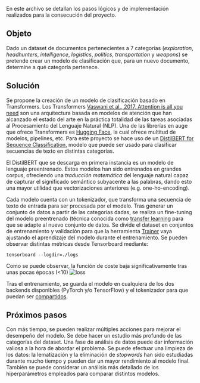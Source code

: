 

En este archivo se detallan los pasos lógicos y de implementación realizados para la consecución del proyecto. 

## Objeto

Dado un dataset de documentos pertenecientes a 7 categorías (*exploration*, *headhunters*, *intelligence*, *logistics*, *politics*, *transportation* y *weapons*) se pretende crear un modelo de clasificación que, para un nuevo documento, determine a qué categoría pertenece. 

## Solución

Se propone la creación de un modelo de clasificación basado en Transformers. Los Transformers [Vaswani et al., 2017, Attention is all you need](https://arxiv.org/abs/1706.03762) son una arquitectura basada en modelos de atención que han alcanzado el estado del arte en la práctica totalidad de las tareas asociadas al Procesamiento del Lenguaje Natural (NLP). Una de las librerías en auge que ofrece Transformers es [Hugging Face](https://huggingface.co/), la cual ofrece multitud de modelos, pipelines, etc. Para este proyecto se hace uso de un [DistilBERT for Sequence Classification](https://huggingface.co/transformers/model_doc/distilbert.html#distilbertforsequenceclassification), modelo que puede ser usado para clasificar secuencias de texto en distintas categorías.

El DistilBERT que se descarga en primera instancia es un modelo de lenguaje preentrenado. Estos modelos han sido entrenados en grandes corpus, ofreciendo una *traducción matemática* del lenguaje natural capaz de capturar el significado semántico subyacente a las palabras, dando esto una mayor utilidad que vectorizaciones anteriores (e.g. one-ho-encoding). 

Cada modelo cuenta con un tokenizador, que transforma una secuencia de texto de entrada para ser procesada por el modelo. Tras generar un conjunto de datos a partir de las categorías dadas, se realiza un fine-tuning del modelo preentrenado (técnica conocida como [transfer learning](https://en.wikipedia.org/wiki/Transfer_learning) para que se adapte al nuevo conjunto de datos. Se divide el dataset en conjuntos de entrenamiento y validación para que la herramienta [Trainer](https://huggingface.co/transformers/main_classes/trainer.html) vaya ajustando el aprendizaje del modelo durante el entrenamiento. Se pueden observar distintas métricas desde Tensorboard mediante:

```tensorboard --logdir=./logs```  

Como se puede observar, la función de coste baja significativamente tras unas pocas épocas (<10)
![loss](reports/loss.png)

Tras el entrenamiento, se guarda el modelo en cualquiera de los dos backends disponibles (PyTorch y/o TensorFlow) y el tokenizador para que puedan ser [compartidos](https://huggingface.co/transformers/model_sharing.html).

## Próximos pasos

Con más tiempo, se pueden realizar múltiples acciones para mejorar el desempeño del modelo. Se debe hacer un estudio más profundo de las categorías del dataset. Una fase de análisis de datos puede dar información valiosa a la hora de abordar el problema. Se puede efectuar una limpieza de los datos: la lematización y la eliminación de *stopwords* han sido estudiadas durante mucho tiempo y pueden dar un mayor rendimiento al modelo final. También se puede considerar un análisis más detallado de los hiperparámetros empleados para comparar distintos modelos. 